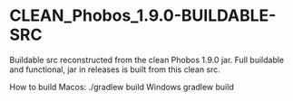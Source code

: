 # CLEAN_Phobos_1.9.0-BUILDABLE-SRC

Buildable src reconstructed from the clean Phobos 1.9.0 jar. Full buildable and functional, jar in releases is built from this clean src. 

How to build
Macos: ./gradlew build
Windows gradlew build
